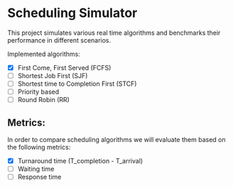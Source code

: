 # Scheduling Simulator

This project simulates various real time algorithms and benchmarks their
performance in different scenarios.

Implemented algorithms:

 - [x] First Come, First Served (FCFS)
 - [ ] Shortest Job First (SJF)
 - [ ] Shortest time to Completion First (STCF)
 - [ ] Priority based
 - [ ] Round Robin (RR)

## Metrics:

In order to compare scheduling algorithms we will evaluate them based on the
following metrics:

- [x] Turnaround time (T_completion - T_arrival)
- [ ] Waiting time
- [ ] Response time
